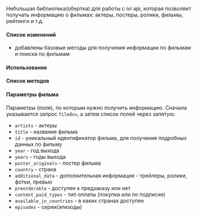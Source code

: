Небольшая библиотека(обертка) для работы с ivi api, которая позволяет получать информацию о фильмах: актеры, постеры, ролики, 
фильмы, рейтинги и т.д.

#### Список изменений 
+ добавлены базовые методы для получения информации по фильмам и поиска по фильмам

#### Использование 

#### Список методов

#### Параметры фильма 
Параметры (поля), по которым нужно получить информацию. Сначала указывается запрос `fileds=`, а затем список полей через запятую:

- `artists` - актеры
- `title` - название фильма
- `id` - уникальный идентификатор фильма, для получения подробных данных по фильму
- `year` - год выхода
- `years` - годы выхода
- `poster_originals` - постер фильма
- `country` - страна
- `additional_data` - дополнительная информация - трейлеры, ролики, фотки, превью
- `preorderable` - доступен к предзаказу или нет
- `content_paid_types` - тип оплаты (покупка или по подписке)
- `available_in_countries` - в каких странах доступен
- `episodes` - серии(эпизоды)